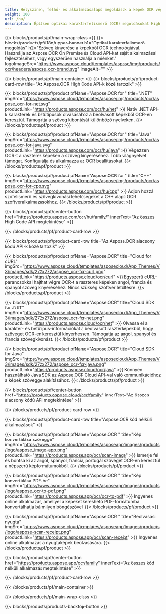 ```yaml
---
title: Helyszínen, felhő- és alkalmazásalapú megoldások a képek OCR végrehajtásához 
weight: 100
url: /hu/
description: Építsen optikai karakterfelismerő (OCR) megoldásokat High Code API-kon vagy felhőalapú SDK-kon keresztül. Vagy használja egyszerű, többplatformos alkalmazásainkat szövegkivonathoz.
---
```


{{< blocks/products/pf/main-wrap-class >}}
{{< blocks/products/pf/i18n/upper-banner h1="Optikai karakterfelismerő megoldás" h2="Szöveg kinyerése a képekből OCR technológiával. Használja az Aspose.OCR On Premise és Cloud API-kat saját alkalmazásai fejlesztéséhez, vagy egyszerűen használja a miénket." logoImageSrc="https://www.aspose.cloud/templates/aspose/img/products/ocr/headers/aspose_ocr-brand.svg" imageAlt="" >}}

{{< blocks/products/pf/main-container >}}
{{< blocks/products/pf/product-card-row title="Az Aspose.OCR High Code API-k közé tartozik" >}}

{{< blocks/products/pf/product pfName="Aspose.OCR for " title=".NET" imgSrc="https://www.aspose.cloud/templates/aspose/img/products/ocr/aspose_ocr-for-net.svg" productLink="https://products.aspose.com/ocr/hu/net" >}}
Natív .NET API-k karakterek és betűtípusok olvasásához a beolvasott képekből OCR-en keresztül. Támogatja a szöveg kibontását különböző nyelveken.
{{< /blocks/products/pf/product >}}

{{< blocks/products/pf/product pfName="Aspose.OCR for " title="Java" imgSrc="https://www.aspose.cloud/templates/aspose/img/products/ocr/aspose_ocr-for-java.svg" productLink="https://products.aspose.com/ocr/hu/java" >}}
Végezzen OCR-t a raszteres képeken a szöveg kinyeréséhez. Több világnyelvet támogat. Konfigurálja és alkalmazza az OCR beállításokat.
{{< /blocks/products/pf/product >}}

{{< blocks/products/pf/product pfName="Aspose.OCR for " title="C++" imgSrc="https://www.aspose.cloud/templates/aspose/img/products/ocr/aspose_ocr-for-cpp.svg" productLink="https://products.aspose.com/ocr/hu/cpp" >}}
Adjon hozzá szófelismerő és szövegkivonási lehetőségeket a C++ alapú OCR szoftveralkalmazásokhoz.
{{< /blocks/products/pf/product >}}

{{< blocks/products/pf/center-button href="https://products.aspose.com/ocr/hu/family/" innerText="Az összes High Code API megtekintése" >}}

{{< /blocks/products/pf/product-card-row >}}

{{< blocks/products/pf/product-card-row title="Az Aspose.OCR alacsony kódú API-k közé tartozik" >}}

{{< blocks/products/pf/product pfName="Aspose.OCR" title="Cloud for cURL" imgSrc="https://www.aspose.cloud/templates/asposecloud/App_Themes/V3/images/sdk/272x272/aspose_ocr-for-curl.png" productLink="https://products.aspose.cloud/ocr/curl" >}}
Egyszerű cURL-parancsokkal hajthat végre OCR-t a raszteres képeken angol, francia és spanyol szöveg kinyeréséhez. Nincs szükség szoftver letöltésre.
{{< /blocks/products/pf/product >}}

{{< blocks/products/pf/product pfName="Aspose.OCR" title="Cloud SDK for .NET" imgSrc="https://www.aspose.cloud/templates/asposecloud/App_Themes/V3/images/sdk/272x272/aspose_ocr-for-net.png" productLink="https://products.aspose.cloud/ocr/net" >}}
Olvassa el a karakter- és betűtípus-információkat a beolvasott raszterképekből, hogy szöveget OCR-en keresztül kinyerhessen. Támogatja az angol, spanyol és francia szövegkivonást.
{{< /blocks/products/pf/product >}}

{{< blocks/products/pf/product pfName="Aspose.OCR" title="Cloud SDK for Java" imgSrc="https://www.aspose.cloud/templates/asposecloud/App_Themes/V3/images/sdk/272x272/aspose_ocr-for-java.png" productLink="https://products.aspose.cloud/ocr/java" >}}
Könnyen használható Java SDK az Aspose.OCR Cloud API-val való kommunikációhoz a képek szöveggé alakításához.
{{< /blocks/products/pf/product >}}

{{< blocks/products/pf/center-button href="https://products.aspose.cloud/ocr/family" innerText="Az összes alacsony kódú API megtekintése" >}}

{{< /blocks/products/pf/product-card-row >}}

{{< blocks/products/pf/product-card-row title="Aspose.OCR kód nélküli alkalmazások" >}}

{{< blocks/products/pf/product pfName="Aspose.OCR " title="Kép konvertálása szöveggé" imgSrc="https://www.aspose.cloud/templates/asposeapp/images/products/logo/aspose_image-app.png" productLink="https://products.aspose.app/ocr/scan-image" >}}
Ismerje fel és bontsa ki az angol, spanyol, francia, portugál szöveget OCR-en keresztül a népszerű képformátumokból.
{{< /blocks/products/pf/product >}}

{{< blocks/products/pf/product pfName="Aspose.OCR " title="Kép konvertálása PDF-be" imgSrc="https://www.aspose.cloud/templates/asposeapp/images/products/logo/aspose_ocr-to-pdf.png" productLink="https://products.aspose.app/ocr/ocr-to-pdf" >}}
Ingyenes online alkalmazás, amellyel a képeket kereshető PDF-formátumba konvertálhatja bármilyen böngészővel.
{{< /blocks/products/pf/product >}}

{{< blocks/products/pf/product pfName="Aspose.OCR " title="Beolvasási nyugta" imgSrc="https://www.aspose.cloud/templates/asposeapp/images/products/logo/aspose-scan-receipt.png" productLink="https://products.aspose.app/ocr/scan-receipt" >}}
Ingyenes online alkalmazás a nyugtaképek beolvasására.
{{< /blocks/products/pf/product >}}

{{< blocks/products/pf/center-button href="https://products.aspose.app/ocr/family" innerText="Az összes kód nélküli alkalmazás megtekintése" >}}

{{< /blocks/products/pf/product-card-row >}}

{{< /blocks/products/pf/main-container >}}


{{< /blocks/products/pf/main-wrap-class >}}

{{< blocks/products/products-backtop-button >}}